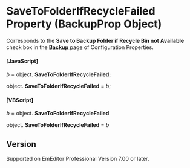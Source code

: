 # SaveToFolderIfRecycleFailed Property (BackupProp Object)

Corresponds to the **Save to Backup Folder if Recycle Bin not Available** check box in the
[**Backup** page](../../dlg/properties/backup/index) of Configuration Properties.

#### \[JavaScript\]

_b_ = object. **SaveToFolderIfRecycleFailed**;

object. **SaveToFolderIfRecycleFailed** = _b_;

#### \[VBScript\]

_b_ = object. **SaveToFolderIfRecycleFailed**

object. **SaveToFolderIfRecycleFailed** = _b_

## Version

Supported on EmEditor Professional Version 7.00 or later.